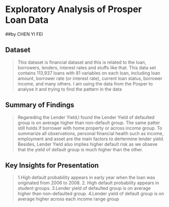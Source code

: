 # Exploratory Analysis of Prosper Loan Data
##by CHEN YI FEI


## Dataset

> This dataset is financial dataset and this is related to the loan, borrowers, lenders, 
> interest rates and stuffs like that. This data set contains 113,937 loans with 
> 81 variables on each loan, including loan amount, borrower rate (or interest rate), 
> current loan status, borrower income, and many others. 
> I am using the data from the Posper to analyse it and trying to find the pattern in the data

## Summary of Findings

> Regareding the Lender Yield,I found the Lender Yield of defaulted group is on average higher than non-default group. 
> The same patter still holds if borrower with home property or across income group. 
> To summarize all observations, personal financial health such as income, employment 
> and asset are the main factors to dertermine lender yield. Besides, Lender Yield also 
> implies higher default risk as we obseve that the yield of default group is much higher than the other.


## Key Insights for Presentation

> 1.High default probability appears in early year when the loan was originated from 2006 to 2008.
> 2. High default probability appears in student groups.
> 3.Lender yield of defaulted group is on average higher than non-defaulted group.
> 4.Lender yield of default group is on average higher across each income range group